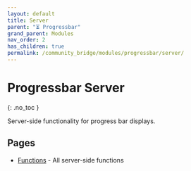 ```yaml
---
layout: default
title: Server
parent: "⏳ Progressbar"
grand_parent: Modules
nav_order: 2
has_children: true
permalink: /community_bridge/modules/progressbar/server/
---
```


# Progressbar Server
{: .no_toc }

Server-side functionality for progress bar displays.

## Pages

- [Functions](/community_bridge/modules/progressbar/server/functions/) - All server-side functions